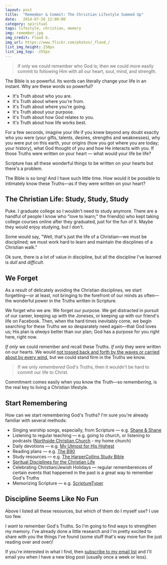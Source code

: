 ```yaml
---
layout: post
title:  "Remember & Commit: The Christian Lifestyle Summed Up"
date:   2014-07-26 12:00:00
category: spiritual
tags: lifestyle, christian, memory
img: remember.jpg
img_credit: Flood G.
img_url: https://www.flickr.com/photos/_flood_/
list_img_height: 250px
list_img_top: -255px
---
```


> If only we could remember who God is; then we could more easily commit to following Him with all our heart, soul, mind, and strength.

The Bible is so powerful. Its words can literally change your life in an instant. Why are these words so powerful?

- It's Truth about who you are.
- It's Truth about where you're from.
- It's Truth about where you're going.
- It's Truth about your purpose.
- It's Truth about how God relates to you.
- It's Truth about how life works best.

For a few seconds, imagine your life if you knew beyond any doubt exactly who you were (your gifts, talents, desires, strengths and weaknesses), why you were put on this earth, your origins (how you got where you are today; your history), what God thought of you and how He interacts with you. If those Truths were written on your heart — what would your life be life?

Scripture has all these wonderful things to be written on your hearts but there's a problem.

The Bible is so long! And I have such little time. How would it be possible to intimately know these Truths—as if they were written on your heart?

## The Christian Life: Study, Study, Study

Puke. I graduate college so I wouldn't need to study anymore. There are a handful of people I know who "love to learn;" the friend(s) who kept taking college courses online after they graduated, just for the fun of it. Maybe they would enjoy studying, but I don't.

Some would say, "Well, that's just the life of a Christian—we must be disciplined; we must work hard to learn and maintain the discplines of a Christian walk."

Ok sure, there is a lot of value in discipline, but all the discipline I've learned is _dull_ and _difficult_.

## We Forget

As a result of delicately avoiding the Christian disciplines, we start forgetting—or at least, not bringing to the forefront of our minds as often—the wonderful power in the Truths written in Scripture.

We forget who we are. We forget our purpose. We get distracted in pursuit of our career, keeping up with the Joneses, or keeping up with our friend's life on Facebook. Then, when the hard times inevitably come, we begin searching for these Truths we so desparately need again—that God loves us; His plan is _always_ better than our plan; God has a purpose for you right here, right now.

_If only_ we could remember and recall these Truths. _If only_ they were written on our hearts. We would [not tossed back and forth by the waves or carried about by every wind](http://bibleread.in/?psg=ephesians+4:14), but we could stand firm in the Truths we know.

> If we only _remembered_ God's Truths, then it wouldn't be hard to commit our life to Christ.

Commitment comes easily when you know the Truth—so _remembering_, is the real key to living a Christian lifestyle.

## Start Remembering

How can we start remembering God's Truths? I'm sure you're already familiar with several methods:

- Singing worship songs, especially, from Scripture — e.g. [Shane &amp; Shane](http://shaneandshane.com/)
- Listening to regular teaching — e.g. going to church, or listening to podcasts ([Northside Christian Church](http://northsideccpodcast.podbean.com/) - my home church)
- Daily devotions — e.g. [My Utmost for His Highest](http://www.amazon.com/Utmost-His-Highest-Updated-Edition-ebook/dp/B0049U4WA6)
- Reading plans — e.g. [The B90](http://scriptureawakening.com/b90/)
- Study resources — e.g. [The HarperCollins Study Bible](http://www.amazon.com/HarperCollins-Study-Bible-Student-Edition/dp/0060786841/ref=sr_1_1?ie=UTF8&qid=1405966290&sr=8-1&keywords=harpercollins+study+bible)
- [Spritual Disciplines for the Christian Life](http://www.amazon.com/Spiritual-Disciplines-Christian-Pilgrimage-Growth/dp/1576830276/ref=sr_1_1?ie=UTF8&qid=1405966731&sr=8-1&keywords=the+spiritual+disciplines)
- Celebrating Christian/Jewish Holidays — regular rememberences of certain events that happened in the past is a great way to remember God's Truths
- Memorizing Scripture — e.g. [ScriptureTyper](http://scripturetyper.com/)


## Discipline Seems Like No Fun

Above I listed all these resources, but which of them do I myself use? I use too few.

I _want_ to remember God's Truths. So I'm going to find ways to strengthen my memory. I've already done a little research and I'm pretty excited to share with you the things I've found (some stuff that's way more fun the just reading over and over)!

If you're interested in what I find, then [subscribe to my email list](http://eepurl.com/ZqIeT) and I'll email you when I have a new blog post (usually once a week or less).

